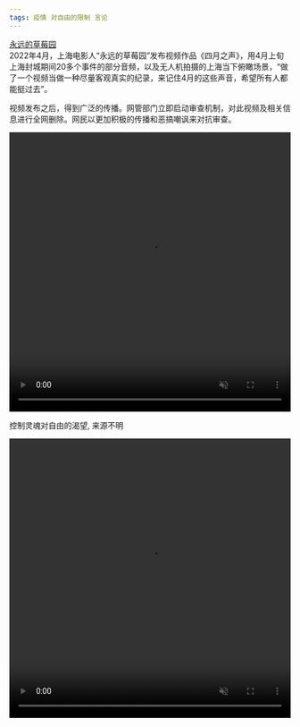 ```yaml
---
tags: 疫情 对自由的限制 言论
---
```

[永远的草莓园](https://chinadigitaltimes.net/chinese/tag/四月之声)  
2022年4月，上海电影人“永远的草莓园”发布视频作品《四月之声》，用4月上旬上海封城期间20多个事件的部分音频，以及无人机拍摄的上海当下俯瞰场景，“做了一个视频当做一种尽量客观真实的纪录，来记住4月的这些声音，希望所有人都能挺过去”。

视频发布之后，得到广泛的传播。网管部门立即启动审查机制，对此视频及相关信息进行全网删除。网民以更加积极的传播和恶搞嘲讽来对抗审查。

<video width="100%" preload="auto" muted controls src="1.mp4" height="500px"></video>

控制灵魂对自由的渴望, 来源不明

<video width="100%" preload="auto" muted controls src="2.mp4" height="500px"></video>
